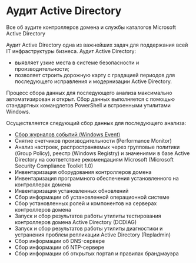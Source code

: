 # Аудит Active Directory

Все об аудите контроллеров домена и службы каталогов Microsoft Active Directory

Аудит Active Directory одна из важнейших задач для поддержания всей IT инфраструктуры бизнеса. 
Аудит Active Directory:
- выявляет узкие места в системе безопасности и производительности;
- позволяет строить дорожную карту с градацией периодов для последующего исправления и модернизации Active Directory.

Процесс сбора данных для последующего анализа максимально автоматизирован и открыт. Сбор данных выполняется с помощью стандартных командлетов PowerShell и встроенными утилитами Windows.

Осуществляется следующий сбор данных для последующего анализа:
- [Сбор журналов событий (Windows Event)](/WindowsEvent/)
- Снятие счетчиков производительности (Performance Monitor)
- Анализ настроек, распространяемых через групповые политики (Group Policy), реестр (Windows Registry) и значениями в базе Active Directory на соответствие рекомендациям Microsoft (Microsoft Security Compliance Toolkit 1.0)
- Инвентаризация оборудования контроллеров домена
- Инвентаризация программного обеспечения установленного на контроллерах домена
- Инвентаризация установленных обновлений
- Сбор информации об установленной операционной системе
- Сбор установленных ролей и компонентов на серверах контроллеров домена
- Запуск и сбор результатов работы утилиты тестирования контроллеров домена Active Directory (DCDIAG)
- Запуск и сбор результатов работы утилиты диагностики и устранения проблем репликации Active Directory (Repladmin)
- Сбор информации об DNS-сервере
- Сбор информации об NTP-сервере
- Сбор информации об открытых портал и правилах брандмауэра